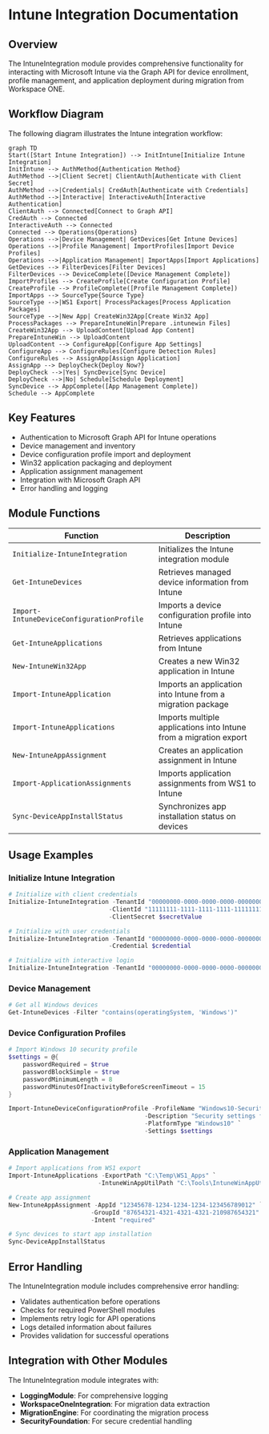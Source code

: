 # Intune Integration Documentation

## Overview

The IntuneIntegration module provides comprehensive functionality for interacting with Microsoft Intune via the Graph API for device enrollment, profile management, and application deployment during migration from Workspace ONE.

## Workflow Diagram

The following diagram illustrates the Intune integration workflow:

```mermaid
graph TD
Start([Start Intune Integration]) --> InitIntune[Initialize Intune Integration]
InitIntune --> AuthMethod{Authentication Method}
AuthMethod -->|Client Secret| ClientAuth[Authenticate with Client Secret]
AuthMethod -->|Credentials| CredAuth[Authenticate with Credentials]
AuthMethod -->|Interactive| InteractiveAuth[Interactive Authentication]
ClientAuth --> Connected[Connect to Graph API]
CredAuth --> Connected
InteractiveAuth --> Connected
Connected --> Operations{Operations}
Operations -->|Device Management| GetDevices[Get Intune Devices]
Operations -->|Profile Management| ImportProfiles[Import Device Profiles]
Operations -->|Application Management| ImportApps[Import Applications]
GetDevices --> FilterDevices[Filter Devices]
FilterDevices --> DeviceComplete([Device Management Complete])
ImportProfiles --> CreateProfile[Create Configuration Profile]
CreateProfile --> ProfileComplete([Profile Management Complete])
ImportApps --> SourceType{Source Type}
SourceType -->|WS1 Export| ProcessPackages[Process Application Packages]
SourceType -->|New App| CreateWin32App[Create Win32 App]
ProcessPackages --> PrepareIntuneWin[Prepare .intunewin Files]
CreateWin32App --> UploadContent[Upload App Content]
PrepareIntuneWin --> UploadContent
UploadContent --> ConfigureApp[Configure App Settings]
ConfigureApp --> ConfigureRules[Configure Detection Rules]
ConfigureRules --> AssignApp[Assign Application]
AssignApp --> DeployCheck{Deploy Now?}
DeployCheck -->|Yes| SyncDevice[Sync Device]
DeployCheck -->|No| Schedule[Schedule Deployment]
SyncDevice --> AppComplete([App Management Complete])
Schedule --> AppComplete
```

## Key Features

- Authentication to Microsoft Graph API for Intune operations
- Device management and inventory
- Device configuration profile import and deployment
- Win32 application packaging and deployment
- Application assignment management
- Integration with Microsoft Graph API
- Error handling and logging

## Module Functions

| Function | Description |
|----------|-------------|
| `Initialize-IntuneIntegration` | Initializes the Intune integration module |
| `Get-IntuneDevices` | Retrieves managed device information from Intune |
| `Import-IntuneDeviceConfigurationProfile` | Imports a device configuration profile into Intune |
| `Get-IntuneApplications` | Retrieves applications from Intune |
| `New-IntuneWin32App` | Creates a new Win32 application in Intune |
| `Import-IntuneApplication` | Imports an application into Intune from a migration package |
| `Import-IntuneApplications` | Imports multiple applications into Intune from a migration export |
| `New-IntuneAppAssignment` | Creates an application assignment in Intune |
| `Import-ApplicationAssignments` | Imports application assignments from WS1 to Intune |
| `Sync-DeviceAppInstallStatus` | Synchronizes app installation status on devices |

## Usage Examples

### Initialize Intune Integration

```powershell
# Initialize with client credentials
Initialize-IntuneIntegration -TenantId "00000000-0000-0000-0000-000000000000" `
                            -ClientId "11111111-1111-1111-1111-111111111111" `
                            -ClientSecret $secretValue

# Initialize with user credentials
Initialize-IntuneIntegration -TenantId "00000000-0000-0000-0000-000000000000" `
                            -Credential $credential

# Initialize with interactive login
Initialize-IntuneIntegration -TenantId "00000000-0000-0000-0000-000000000000"
```

### Device Management

```powershell
# Get all Windows devices
Get-IntuneDevices -Filter "contains(operatingSystem, 'Windows')"
```

### Device Configuration Profiles

```powershell
# Import Windows 10 security profile
$settings = @{
    passwordRequired = $true
    passwordBlockSimple = $true
    passwordMinimumLength = 8
    passwordMinutesOfInactivityBeforeScreenTimeout = 15
}

Import-IntuneDeviceConfigurationProfile -ProfileName "Windows10-Security" `
                                      -Description "Security settings for Windows 10 devices" `
                                      -PlatformType "Windows10" `
                                      -Settings $settings
```

### Application Management

```powershell
# Import applications from WS1 export
Import-IntuneApplications -ExportPath "C:\Temp\WS1_Apps" `
                         -IntuneWinAppUtilPath "C:\Tools\IntuneWinAppUtil.exe"

# Create app assignment
New-IntuneAppAssignment -AppId "12345678-1234-1234-1234-123456789012" `
                       -GroupId "87654321-4321-4321-4321-210987654321" `
                       -Intent "required"

# Sync devices to start app installation
Sync-DeviceAppInstallStatus
```

## Error Handling

The IntuneIntegration module includes comprehensive error handling:

- Validates authentication before operations
- Checks for required PowerShell modules
- Implements retry logic for API operations
- Logs detailed information about failures
- Provides validation for successful operations

## Integration with Other Modules

The IntuneIntegration module integrates with:

- **LoggingModule**: For comprehensive logging
- **WorkspaceOneIntegration**: For migration data extraction
- **MigrationEngine**: For coordinating the migration process
- **SecurityFoundation**: For secure credential handling 